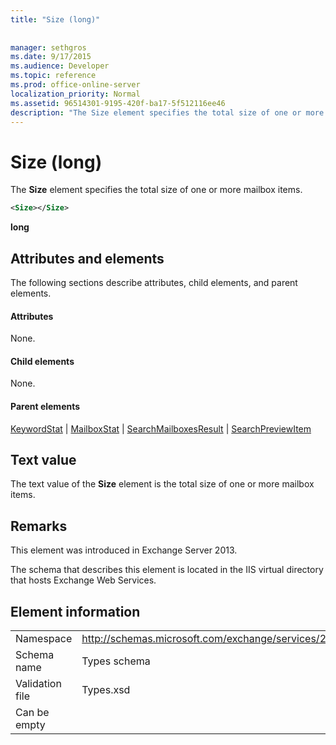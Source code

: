 ```yaml
---
title: "Size (long)"
 
 
manager: sethgros
ms.date: 9/17/2015
ms.audience: Developer
ms.topic: reference
ms.prod: office-online-server
localization_priority: Normal
ms.assetid: 96514301-9195-420f-ba17-5f512116ee46
description: "The Size element specifies the total size of one or more mailbox items."
---
```


# Size (long)

The **Size** element specifies the total size of one or more mailbox items. 
  
```XML
<Size></Size>
```

 **long**
## Attributes and elements

The following sections describe attributes, child elements, and parent elements.
  
#### Attributes

None.
  
#### Child elements

None.
  
#### Parent elements

[KeywordStat](keywordstat.md) | [MailboxStat](mailboxstat.md) | [SearchMailboxesResult](searchmailboxesresult.md) | [SearchPreviewItem](searchpreviewitem.md)
  
## Text value

The text value of the **Size** element is the total size of one or more mailbox items. 
  
## Remarks

This element was introduced in Exchange Server 2013.
  
The schema that describes this element is located in the IIS virtual directory that hosts Exchange Web Services.
  
## Element information

|||
|:-----|:-----|
|Namespace  <br/> |http://schemas.microsoft.com/exchange/services/2006/types  <br/> |
|Schema name  <br/> |Types schema  <br/> |
|Validation file  <br/> |Types.xsd  <br/> |
|Can be empty  <br/> ||
   

